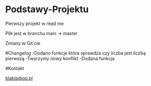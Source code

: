 # Podstawy-Projektu
Pierwszy projekt w read me

Pilk jest w branchu main -> master

Zmiany w Git'cie


#Changelog
-Dodano funkcje która sprawdza czy liczba jest liczbą pierwszą
-Tworzymy nowy konflikt
-Dodana funkcja


#Kontakt

blabla@op.pl

